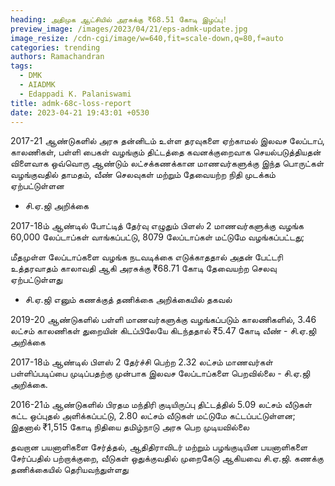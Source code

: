 ```yaml
---
heading: அதிமுக ஆட்சியில் அரசுக்கு ₹68.51 கோடி இழப்பு!
preview_image: /images/2023/04/21/eps-admk-update.jpg
image_resize: /cdn-cgi/image/w=640,fit=scale-down,q=80,f=auto
categories: trending
authors: Ramachandran
tags:
  - DMK
  - AIADMK
  - Edappadi K. Palaniswami
title: admk-68c-loss-report
date: 2023-04-21 19:43:01 +0530
---
```



2017-21 ஆண்டுகளில் அரசு தன்னிடம் உள்ள தரவுகளை ஏற்காமல் இலவச லேப்டாப், காலணிகள், பள்ளி பைகள் வழங்கும் திட்டத்தை கவனக்குறைவாக செயல்படுத்தியதன் விளைவாக ஒவ்வொரு ஆண்டும் லட்சக்கணக்கான மாணவர்களுக்கு இந்த பொருட்கள் வழங்குவதில் தாமதம், வீண் செலவுகள் மற்றும் தேவையற்ற நிதி முடக்கம் ஏற்பட்டுள்ளன

* சி.ஏ.ஜி அறிக்கை



2017-18ம் ஆண்டில் போட்டித் தேர்வு எழுதும் பிளஸ் 2 மாணவர்களுக்கு வழங்க 60,000 லேப்டாப்கள் வாங்கப்பட்டு, 8079 லேப்டாப்கள் மட்டுமே வழங்கப்பட்டது; 

மீதமுள்ள லேப்டாப்களை வழங்க நடவடிக்கை எடுக்காததால் அதன் பேட்டரி உத்தரவாதம் காலாவதி ஆகி அரசுக்கு ₹68.71 கோடி தேவையற்ற செலவு ஏற்பட்டுள்ளது

* சி.ஏ.ஜி எனும் கணக்குத் தணிக்கை அறிக்கையில் தகவல்

2019-20 ஆண்டுகளில் பள்ளி மாணவர்களுக்கு வழங்கப்படும் காலணிகளில், 3.46 லட்சம் காலணிகள் துறையின் கிடப்பிலேயே கிடந்ததால் ₹5.47 கோடி வீண் - சி.ஏ.ஜி அறிக்கை

2017-18ம் ஆண்டில் பிளஸ் 2 தேர்ச்சி பெற்ற 2.32 லட்சம் மாணவர்கள் பள்ளிப்படிப்பை முடிப்பதற்கு முன்பாக இலவச லேப்டாப்களை பெறவில்லை - சி.ஏ.ஜி அறிக்கை.

2016-21ம் ஆண்டுகளில் பிரதம மந்திரி குடியிருப்பு திட்டத்தில் 5.09 லட்சம் வீடுகள் கட்ட ஒப்புதல் அளிக்கப்பட்டு, 2.80 லட்சம் வீடுகள் மட்டுமே கட்டப்பட்டுள்ளன; இதனால் ₹1,515 கோடி நிதியை தமிழ்நாடு அரசு பெற முடியவில்லை

தவறான பயனாளிகளை சேர்த்தல், ஆதிதிராவிடர் மற்றும் பழங்குடியின பயனாளிகளை சேர்ப்பதில் பற்றாக்குறை, வீடுகள் ஒதுக்குவதில் முறைகேடு ஆகியவை சி.ஏ.ஜி. கணக்கு தணிக்கையில் தெரியவந்துள்ளது